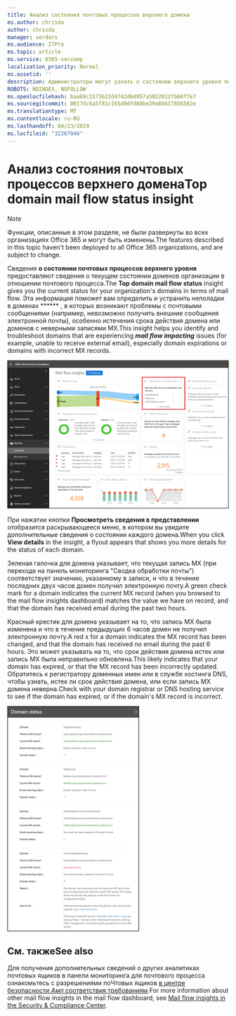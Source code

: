 ```yaml
---
title: Анализ состояния почтовых процессов верхнего домена
ms.author: chrisda
author: chrisda
manager: serdars
ms.audience: ITPro
ms.topic: article
ms.service: O365-seccomp
localization_priority: Normal
ms.assetid: ''
description: Администраторы могут узнать о состоянии верхнего уровня почтовых ящиков в почтовых процессах в панели мониторинга "почтовый ящик" в центре безопасности _Амп_.
ROBOTS: NOINDEX, NOFOLLOW
ms.openlocfilehash: baa69c3373623d4742d6d957a5022012fb60f7e7
ms.sourcegitcommit: 0017dc6a5f81c165d9dfd88be39a6bb17856582e
ms.translationtype: MT
ms.contentlocale: ru-RU
ms.lasthandoff: 04/23/2019
ms.locfileid: "32267046"
---
```

# <a name="top-domain-mail-flow-status-insight"></a><span data-ttu-id="3f3a8-103">Анализ состояния почтовых процессов верхнего домена</span><span class="sxs-lookup"><span data-stu-id="3f3a8-103">Top domain mail flow status insight</span></span>

> [!NOTE]
> <span data-ttu-id="3f3a8-104">Функции, описанные в этом разделе, не были развернуты во всех организациях Office 365 и могут быть изменены.</span><span class="sxs-lookup"><span data-stu-id="3f3a8-104">The features described in this topic haven't been deployed to all Office 365 organizations, and are subject to change.</span></span>

<span data-ttu-id="3f3a8-105">Сведения **о состоянии почтовых процессов верхнего уровня** предоставляют сведения о текущем состоянии доменов организации в отношении почтового процесса.</span><span class="sxs-lookup"><span data-stu-id="3f3a8-105">The **Top domain mail flow status** insight gives you the current status for your organization's domains in terms of mail flow.</span></span> <span data-ttu-id="3f3a8-106">Эта информация поможет вам определить и устранить неполадки в доменах \*\*\*\*\*\* , в которых возникают проблемы с почтовыми сообщениями (например, невозможно получить внешние сообщения электронной почты), особенно истечения срока действия домена или доменов с неверными записями MX.</span><span class="sxs-lookup"><span data-stu-id="3f3a8-106">This insight helps you identify and troubleshoot domains that are experiencing ***mail flow impacting*** issues (for example, unable to receive external email), especially domain expirations or domains with incorrect MX records.</span></span>

![Состояние поВерх верхнего уровня домена в панели мониторинга "почтовые потоки" в центре безопасности _Амп_ соответствия требованиям](media/domain-mail-flow-status-selected.png)

<span data-ttu-id="3f3a8-108">При нажатии кнопки **Просмотреть сведения в представлении** отобразится раскрывающееся меню, в котором вы увидите дополнительные сведения о состоянии каждого домена.</span><span class="sxs-lookup"><span data-stu-id="3f3a8-108">When you click **View details** in the insight, a flyout appears that shows you more details for the status of each domain.</span></span>

<span data-ttu-id="3f3a8-109">Зеленая галочка для домена указывает, что текущая запись MX (при переходе на панель мониторинга "Сводка обработки почты") соответствует значению, указанному в записи, и что в течение последних двух часов домен получил электронную почту.</span><span class="sxs-lookup"><span data-stu-id="3f3a8-109">A green check mark for a domain indicates the current MX record (when you browsed to the mail flow insights dashboard) matches the value we have on record, and that the domain has received email during the past two hours.</span></span>

<span data-ttu-id="3f3a8-110">Красный крестик для домена указывает на то, что запись MX была изменена и что в течение предыдущих 6 часов домен не получил электронную почту.</span><span class="sxs-lookup"><span data-stu-id="3f3a8-110">A red x for a domain indicates the MX record has been changed, and that the domain has received no email during the past 6 hours.</span></span> <span data-ttu-id="3f3a8-111">Это может указывать на то, что срок действия домена истек или запись MX была неправильно обновлена.</span><span class="sxs-lookup"><span data-stu-id="3f3a8-111">This likely indicates that your domain has expired, or that the MX record has been incorrectly updated.</span></span> <span data-ttu-id="3f3a8-112">Обратитесь к регистратору доменных имен или в службе хостинга DNS, чтобы узнать, истек ли срок действия домена, или если запись MX домена неверна.</span><span class="sxs-lookup"><span data-stu-id="3f3a8-112">Check with your domain registrar or DNS hosting service to see if the domain has expired, or if the domain's MX record is incorrect.</span></span>

![Всплывающее окно сведений в самом верхнем состоянии управления состоянием неактивных доменов](media/domain-mail-flow-status-flyout.png)

## <a name="see-also"></a><span data-ttu-id="3f3a8-114">См. также</span><span class="sxs-lookup"><span data-stu-id="3f3a8-114">See also</span></span>

<span data-ttu-id="3f3a8-115">Для получения дополнительных сведений о других аналитиках почтовых ящиков в панели мониторинга для почтового процесса ознакомьтесь с разрешениями поЧтовых ящиков [в центре безопасности _Амп_ соответствия требованиям](mail-flow-insights-v2.md).</span><span class="sxs-lookup"><span data-stu-id="3f3a8-115">For more information about other mail flow insights in the mail flow dashboard, see [Mail flow insights in the Security & Compliance Center](mail-flow-insights-v2.md).</span></span>
